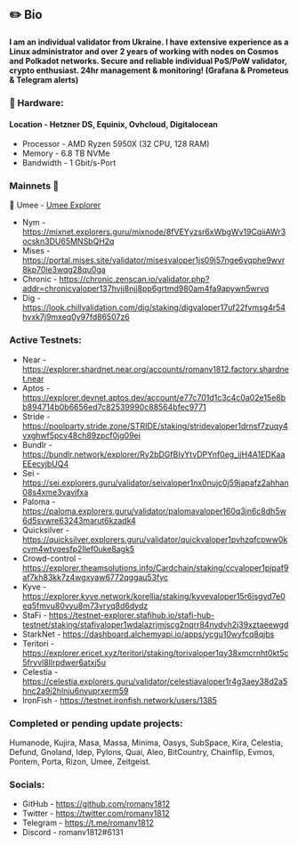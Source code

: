 <!--
**romanv1812/romanv1812** is a ✨ _special_ ✨ repository because its `README.md` (this file) appears on your GitHub profile.

Here are some ideas to get you started:

- 🔭 I’m currently working on ...
- 🌱 I’m currently learning ...
- 👯 I’m looking to collaborate on ...
- 🤔 I’m looking for help with ...
- 💬 Ask me about ...
- 📫 How to reach me: ...
- 😄 Pronouns: ...
- ⚡ Fun fact: ...
-->
## :pencil2: Bio
#### I am an individual validator from Ukraine. I have extensive experience as a Linux administrator and over 2 years of working with nodes on Cosmos and Polkadot networks. Secure and reliable individual PoS/PoW validator, crypto enthusiast. 24hr management & monitoring! (Grafana & Prometeus & Telegram alerts)

### :hammer: Hardware:

#### Location - Hetzner DS, Equinix, Ovhcloud, Digitalocean 
* Processor - AMD Ryzen 5950X (32 CPU, 128 RAM) 
* Memory - 6.8 TB NVMe 
* Bandwidth - 1 Gbit/s-Port


### Mainnets :hammer:

:small_blue_diamond: Umee - [Umee Explorer](https://umee.explorers.guru/validator/umeevaloper1wj6p0rgdpy8kkj3xa7e8t0g9tn9nyw4hltw2z2) 
* Nym - https://mixnet.explorers.guru/mixnode/8fVEYyzsr6xWbgWv19CqiiAWr3ocskn3DU65MNSbQH2q
* Mises - https://portal.mises.site/validator/misesvaloper1js09j57nge6yqphe9wvr8kp70le3wqg28qu0ga
* Chronic - https://chronic.zenscan.io/validator.php?addr=chronicvaloper137hvjj8njj8pp6grtmd980am4fa9apywn5wrvq
* Dig - https://look.chillvalidation.com/dig/staking/digvaloper17uf22fvmsg4r54hyxk7j9mxeq0y97fd86507z6


### Active Testnets:
* Near - https://explorer.shardnet.near.org/accounts/romanv1812.factory.shardnet.near
* Aptos - https://explorer.devnet.aptos.dev/account/e77c701d1c3c4c0a02e15e8bb894714b0b6656ed7c82539990c88564bfec9771
* Stride - https://poolparty.stride.zone/STRIDE/staking/stridevaloper1drnsf7zuqy4vxghwf5pcv48ch89zpcf0jg09ej
* Bundlr - https://bundlr.network/explorer/Ry2bDGfBIvYtvDPYnf0eg_ijH4A1EDKaaEEecyjbUQ4
* Sei - https://sei.explorers.guru/validator/seivaloper1nx0nujc0j59japafz2ahhan08s4xme3vavjfxa
* Paloma - https://paloma.explorers.guru/validator/palomavaloper160q3jn6c8dh5w6d5svwre63243marut6kzadk4
* Quicksilver - https://quicksilver.explorers.guru/validator/quickvaloper1pvhzqfcpww0kcvm4wtvqesfp2llef0uke8agk5
* Crowd-control - https://explorer.theamsolutions.info/Cardchain/staking/ccvaloper1pjpaf9af7kh83kk7z4wgxyaw6772qggau53fyc
* Kyve - https://explorer.kyve.network/korellia/staking/kyvevaloper15r6jsgyd7e0eq5fmvu80vyu8m73vryq8d6dydz
* StaFi - https://testnet-explorer.stafihub.io/stafi-hub-testnet/staking/stafivaloper1wdalazrjmjscg2nqrr84nydvh2j39xztaeewgd
* StarkNet - https://dashboard.alchemyapi.io/apps/ycgu10wyfcq8qjbs
* Teritori - https://explorer.ericet.xyz/teritori/staking/torivaloper1qy38xmcrnht0kt5c5fryvl8llrpdwer6atxj5u
* Celestia - https://celestia.explorers.guru/validator/celestiavaloper1r4g3aey38d2a5hnc2a9j2hlnju6nyuprxerm59
* IronFish - https://testnet.ironfish.network/users/1385

### Completed or pending update projects:
Humanode, Kujira, Masa, Massa, Minima, Oasys, SubSpace, Kira, Celestia, Defund, Gnoland, Idep, Pylons, Quai, Aleo, BitCountry, Chainflip, Evmos, Pontem, Porta, Rizon, Umee, Zeitgeist.

### Socials:
* GitHub - https://github.com/romanv1812 
* Twitter - https://twitter.com/romanv1812 
* Telegram - https://t.me/romanv1812 
* Discord - romanv1812#6131
